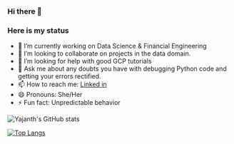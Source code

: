 ### Hi there 👋

### Here is my status
- 🔭 I’m currently working on Data Science & Financial Engineering
- 👯 I’m looking to collaborate on projects in the data domain.
- 🤔 I’m looking for help with good GCP tutorials 
- 💬 Ask me about any doubts you have with debugging Python code and getting your errors rectified.
- 📫 How to reach me: [Linked in](https://www.linkedin.com/in/bhoomika-mewada-97992a143/)
- 😄 Pronouns: She/Her
- ⚡ Fun fact: Unpredictable behavior

![Yajanth's GitHub stats](https://github-readme-stats.vercel.app/api?username=yajanth&show_icons=true&theme=radical)

[![Top Langs](https://github-readme-stats.vercel.app/api/top-langs/?username=Yajanth&theme=darcula)](https://github.com/Yajanth/github-readme-stats)
